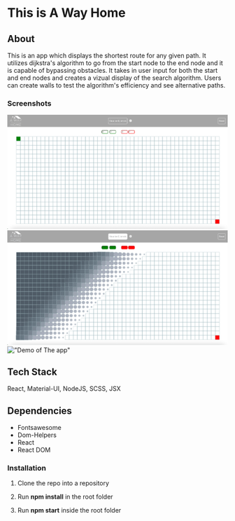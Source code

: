 # This is **A Way Home**

## About

This is an app which displays the shortest route for any given path.
It utilizes dijkstra's algorithm to go from the start node to the end node and it is capable of bypassing obstacles. It takes in user input for both the start and end nodes and creates a vizual display of the search algorithm. Users can create walls to test the algorithm's efficiency and see alternative paths.

### Screenshots

!["Screenshot of the main page"](https://github.com/Baila3/A-Way-Home/blob/master/src/docs/ScreenA-Way-Home.png)
!["Screenshot of the main page in action"](https://github.com/Baila3/A-Way-Home/blob/master/src/docs/InAction.png)
!["Demo of The app"](https://github.com/Baila3/A-Way-Home/blob/master/src/docs/WayHome.gif)

## Tech Stack

React, Material-UI, NodeJS, SCSS, JSX

## Dependencies

- Fontsawesome
- Dom-Helpers
- React
- React DOM

### Installation

1. Clone the repo into a repository

2. Run **npm install** in the root folder

3. Run **npm start** inside the root folder
